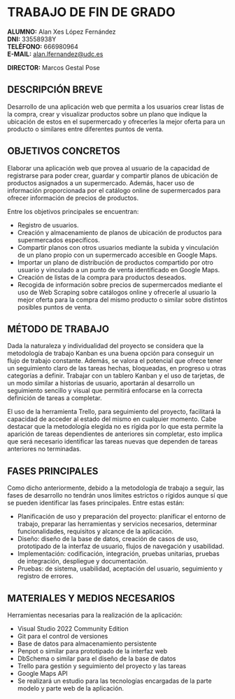 # TRABAJO DE FIN DE GRADO

**ALUMNO:** Alan Xes López Fernández<br>
**DNI:** 33558938Y<br>
**TELÉFONO:** 666980964<br>
**E-MAIL:** alan.lfernandez@udc.es<br>

**DIRECTOR:** Marcos Gestal Pose

## DESCRIPCIÓN BREVE

Desarrollo de una aplicación web que permita a los usuarios crear listas de la compra, crear y visualizar productos sobre un plano que indique la ubicación de estos en el supermercado y ofrecerles la mejor oferta para un producto o similares entre diferentes puntos de venta.

## OBJETIVOS CONCRETOS

Elaborar una aplicación web que provea al usuario de la capacidad de registrarse para poder crear, guardar y compartir planos de ubicación de productos asignados a un supermercado. Además, hacer uso de información proporcionada por el catálogo online de supermercados para ofrecer información de precios de productos.

Entre los objetivos principales se encuentran:

- Registro de usuarios.
- Creación y almacenamiento de planos de ubicación de productos para supermercados específicos.
- Compartir planos con otros usuarios mediante la subida y vinculación de un plano propio con un supermercado accesible en Google Maps.
- Importar un plano de distribución de productos compartido por otro usuario y vinculado a un punto de venta identificado en Google Maps.
- Creación de listas de la compra para productos deseados.
- Recogida de información sobre precios de supermercados mediante el uso de Web Scraping sobre catálogos online y ofrecerle al usuario la mejor oferta para la compra del mismo producto o similar sobre distintos posibles puntos de venta.

## MÉTODO DE TRABAJO

Dada la naturaleza y individualidad del proyecto se considera que la metodología de trabajo Kanban es una buena opción para conseguir un flujo de trabajo constante. Además, se valora el potencial que ofrece tener un seguimiento claro de las tareas hechas, bloqueadas, en progreso u otras categorías a definir. Trabajar con un tablero Kanban y el uso de tarjetas, de un modo similar a historias de usuario, aportarán al desarrollo un seguimiento sencillo y visual que permitirá enfocarse en la correcta definición de tareas a completar.

El uso de la herramienta Trello, para seguimiento del proyecto, facilitará la capacidad de acceder al estado del mismo en cualquier momento. Cabe destacar que la metodología elegida no es rígida por lo que esta permite la aparición de tareas dependientes de anteriores sin completar, esto implica que será necesario identificar las tareas nuevas que dependen de tareas anteriores no terminadas.

## FASES PRINCIPALES

Como dicho anteriormente, debido a la metodología de trabajo a seguir, las fases de desarrollo no tendrán unos límites estrictos o rígidos aunque sí que se pueden identificar las fases principales. Entre estas están:

- Planificación de uso y preparación del proyecto: planificar el entorno de trabajo, preparar las herramientas y servicios necesarios, determinar funcionalidades, requisitos y alcance de la aplicación.
- Diseño: diseño de la base de datos, creación de casos de uso, prototipado de la interfaz de usuario, flujos de navegación y usabilidad.
- Implementación: codificación, integración, pruebas unitarias, pruebas de integración, despliegue y documentación.
- Pruebas: de sistema, usabilidad, aceptación del usuario, seguimiento y registro de errores.

## MATERIALES Y MEDIOS NECESARIOS

Herramientas necesarias para la realización de la aplicación:

- Visual Studio 2022 Community Edition
- Git para el control de versiones
- Base de datos para almacenamiento persistente
- Penpot o similar para prototipado de la interfaz web
- DbSchema o similar para el diseño de la base de datos
- Trello para gestión y seguimiento del proyecto y las tareas
- Google Maps API
- Se realizará un estudio para las tecnologías encargadas de la parte modelo y parte web de la aplicación.
